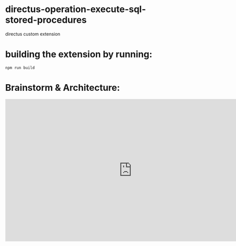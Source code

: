 # directus-operation-execute-sql-stored-procedures
directus custom extension


# building the extension by running:

    npm run build


# Brainstorm & Architecture:
<iframe style="border: 1px solid rgba(0, 0, 0, 0.1);" width="800" height="450" src="https://www.figma.com/embed?embed_host=share&url=https%3A%2F%2Fwww.figma.com%2Ffile%2FFpila4ZE3KMDQioblsUf2v%2FProject%253A-Custom-Operation-Directus---Execute-Stored-Procedure%3Ftype%3Dwhiteboard%26node-id%3D0%253A1%26t%3D9TVBUSQJp1AjQGGY-1" allowfullscreen></iframe>

